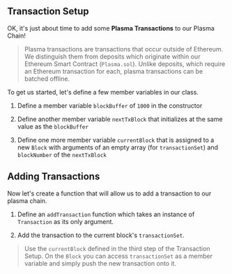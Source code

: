 ## Transaction Setup

OK, it's just about time to add some **Plasma Transactions** to our Plasma Chain! 

> Plasma transactions are transactions that occur outside of Ethereum. We distinguish them from deposits which originate within our Ethereum Smart Contract (`Plasma.sol`). Unlike deposits, which require an Ethereum transaction for each, plasma transactions can be batched offline. 

To get us started, let's define a few member variables in our class. 

1. Define a member variable `blockBuffer` of `1000` in the constructor

2. Define another member variable `nextTxBlock` that initializes at the same value as the `blockBuffer` 

3. Define one more member variable `currentBlock` that is assigned to a new `Block` with arguments of an empty array (for `transactionSet`) and `blockNumber` of the `nextTxBlock`

## Adding Transactions

Now let's create a function that will allow us to add a transaction to our plasma chain.

1. Define an `addTransaction` function which takes an instance of `Transaction` as its only argument.

2. Add the transaction to the current block's `transactionSet`.

> Use the `currentBlock` defined in the third step of the Transaction Setup. On the `Block` you can access `transactionSet` as a member variable and simply push the new transaction onto it.
